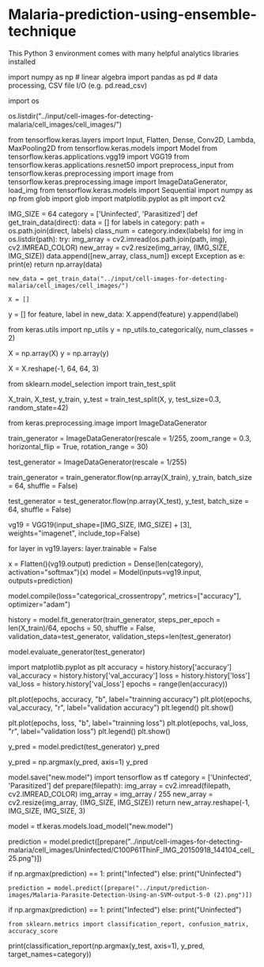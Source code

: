 # Malaria-prediction-using-ensemble-technique
 This Python 3 environment comes with many helpful analytics libraries installed


import numpy as np # linear algebra
import pandas as pd # data processing, CSV file I/O (e.g. pd.read_csv)



import os

os.listdir("../input/cell-images-for-detecting-malaria/cell_images/cell_images/")

from tensorflow.keras.layers import Input, Flatten, Dense, Conv2D, Lambda, MaxPooling2D
from tensorflow.keras.models import Model
from tensorflow.keras.applications.vgg19 import VGG19
from tensorflow.keras.applications.resnet50 import preprocess_input
from tensorflow.keras.preprocessing import image
from tensorflow.keras.preprocessing.image import ImageDataGenerator, load_img
from tensorflow.keras.models import Sequential
import numpy as np
from glob import glob
import matplotlib.pyplot as plt
import cv2


IMG_SIZE = 64
category = ['Uninfected', 'Parasitized']
def get_train_data(direct):
    data = []
    for labels in category:
        path = os.path.join(direct, labels)
        class_num = category.index(labels)
        for img in os.listdir(path):
            try:
                img_array = cv2.imread(os.path.join(path, img), cv2.IMREAD_COLOR)
                new_array = cv2.resize(img_array, (IMG_SIZE, IMG_SIZE))
                data.append([new_array, class_num])
            except Exception as e:
                print(e)
    return np.array(data)

    new_data = get_train_data("../input/cell-images-for-detecting-malaria/cell_images/cell_images/")

    X = []
y = []
for feature, label in new_data:
    X.append(feature)
    y.append(label)
    
from keras.utils import np_utils
y = np_utils.to_categorical(y, num_classes = 2)

X = np.array(X)
y = np.array(y)

X = X.reshape(-1, 64, 64, 3)


from sklearn.model_selection import train_test_split

X_train, X_test, y_train, y_test = train_test_split(X, y, test_size=0.3, random_state=42)

from keras.preprocessing.image import ImageDataGenerator

train_generator = ImageDataGenerator(rescale = 1/255,
                                     zoom_range = 0.3,
                                     horizontal_flip = True,
                                     rotation_range = 30)

test_generator = ImageDataGenerator(rescale = 1/255)

train_generator = train_generator.flow(np.array(X_train),
                                       y_train,
                                       batch_size = 64,
                                       shuffle = False)

test_generator = test_generator.flow(np.array(X_test),
                                     y_test,
                                     batch_size = 64,
                                     shuffle = False)

vg19 = VGG19(input_shape=[IMG_SIZE, IMG_SIZE] + [3], weights="imagenet", include_top=False)

for layer in vg19.layers:
    layer.trainable = False

x = Flatten()(vg19.output)
prediction = Dense(len(category), activation="softmax")(x)
model = Model(inputs=vg19.input, outputs=prediction)


model.compile(loss="categorical_crossentropy", metrics=["accuracy"], optimizer="adam")

history = model.fit_generator(train_generator,
                                   steps_per_epoch = len(X_train)/64,
                                   epochs = 50,
                                   shuffle = False,
                                   validation_data=test_generator, validation_steps=len(test_generator)


model.evaluate_generator(test_generator)

import matplotlib.pyplot as plt
accuracy = history.history['accuracy']
val_accuracy = history.history['val_accuracy']
loss = history.history['loss']
val_loss = history.history['val_loss']
epochs = range(len(accuracy))

plt.plot(epochs, accuracy, "b", label="trainning accuracy")
plt.plot(epochs, val_accuracy, "r", label="validation accuracy")
plt.legend()
plt.show()

plt.plot(epochs, loss, "b", label="trainning loss")
plt.plot(epochs, val_loss, "r", label="validation loss")
plt.legend()
plt.show()

y_pred = model.predict(test_generator)
y_pred

y_pred = np.argmax(y_pred, axis=1)
y_pred

model.save("new.model")
import tensorflow as tf
category = ['Uninfected', 'Parasitized']
def prepare(filepath):
    img_array = cv2.imread(filepath, cv2.IMREAD_COLOR)
    img_array = img_array / 255
    new_array = cv2.resize(img_array, (IMG_SIZE, IMG_SIZE))
    return new_array.reshape(-1, IMG_SIZE, IMG_SIZE, 3)

model = tf.keras.models.load_model("new.model")

prediction = model.predict([prepare("../input/cell-images-for-detecting-malaria/cell_images/Uninfected/C100P61ThinF_IMG_20150918_144104_cell_25.png")])

if np.argmax(prediction) == 1:
    print("Infected")
else:
    print("Uninfected")

    prediction = model.predict([prepare("../input/prediction-images/Malaria-Parasite-Detection-Using-an-SVM-output-5-0 (2).png")])

if np.argmax(prediction) == 1:
    print("Infected")
else:
    print("Uninfected")

    from sklearn.metrics import classification_report, confusion_matrix, accuracy_score

print(classification_report(np.argmax(y_test, axis=1), y_pred, target_names=category))

